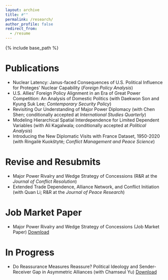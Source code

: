 ```yaml
---
layout: archive
title: #""
permalink: /research/
author_profile: false
redirect_from:
  - /resume
---
```


{% include base_path %}

Publications 
======
* Nuclear Latency: Janus-faced Consequences of U.S. Political Influence for Proteges' Nuclear Capability (_Foreign Policy Analysis_)
* U.S. Allies’ Foreign Policy Alignment in an Era of Great Power Competition: An Analysis of Domestic Politics (with Daekwon Son and Kyung Suk Lee; _Contemporary Security Policy_)
* Revisiting Our Understanding of Major Power Diplomacy (with Chen Shen; conditionally accepted at _International Studies Quarterly_)
* Modeling Hierarchical Spatial Interdependence for Limited Dependent Variables (with Ali Kagalwala; conditionally accepted at _Political Analysis_)
* Introducing the New Diplomatic Visits with France Dataset, 1950-2020 (with Ringailė Kuokštytė; _Conflict Management and Peace Science_)


Revise and Resubmits
======
* Major Power Rivalry and Wedge Strategy of Concessions (R&R at the _Journal of Conflict Resolution_)
* Extended Trade Dependence, Alliance Network, and Conflict Initiation (with Quan Li; R&R at the _Journal of Peace Research_)


Job Market Paper
======
* Major Power Rivalry and Wedge Strategy of Concessions (Job Market Paper)
[Download](https://yanghankyeul.github.io/files/JMP.pdf)


In Progress
======
* Do Reassurance Measures Reassure? Political Ideology and Sender-Receiver Gap in Asymmetric Alliances (with Chamseul Yu)
[Download](https://yanghankyeul.github.io/files/reassurance.pdf)



